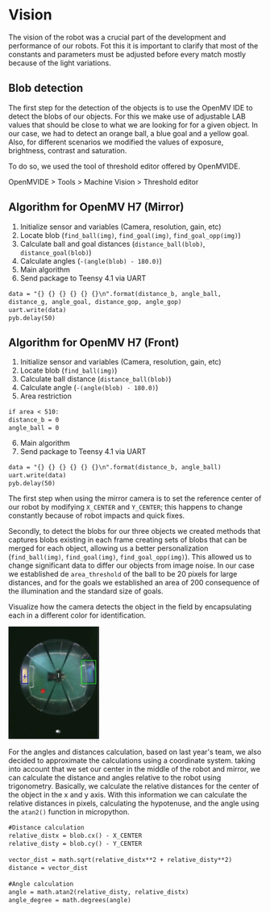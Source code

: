 # Vision

The vision of the robot was a crucial part of the development and performance of our robots. Fot this it is important to clarify that most of the constants and parameters must be adjusted before every match mostly because of the light variations. 

## Blob detection 

The first step for the detection of the objects is to use the OpenMV IDE to detect the blobs of our objects. For this we make use of adjustable LAB values that should be close to what we are looking for for a given object. In our case, we had to detect an orange ball, a blue goal and a yellow goal. Also, for different scenarios we modified the values of exposure, brightness, contrast and saturation.

To do so, we used the tool of threshold editor offered by OpenMVIDE. 

OpenMVIDE > Tools >  Machine Vision > Threshold editor

## Algorithm for OpenMV H7 (Mirror) 

1. Initialize sensor and variables (Camera, resolution, gain, etc)
2. Locate blob (`find_ball(img)`, `find_goal(img)`, `find_goal_opp(img)`)
3. Calculate ball and goal distances (`distance_ball(blob)`, `distance_goal(blob)`)
4. Calculate angles (`-(angle(blob) - 180.0)`)
5. Main algorithm 
6. Send package to Teensy 4.1 via UART 

```
data = "{} {} {} {} {} {}\n".format(distance_b, angle_ball, distance_g, angle_goal, distance_gop, angle_gop)
uart.write(data)
pyb.delay(50)
```

## Algorithm for OpenMV H7 (Front) 

1. Initialize sensor and variables (Camera, resolution, gain, etc)
2. Locate blob (`find_ball(img)`)
3. Calculate ball distance (`distance_ball(blob)`)
4. Calculate angle (`-(angle(blob) - 180.0)`)
5. Area restriction 

```
if area < 510:
distance_b = 0
angle_ball = 0
```
6. Main algorithm 
7. Send package to Teensy 4.1 via UART 

```
data = "{} {} {} {} {} {}\n".format(distance_b, angle_ball)
uart.write(data)
pyb.delay(50)
```

The first step when using the mirror camera is to set the reference center of our robot by modifying `X_CENTER` and `Y_CENTER`; this happens to change constantly because of robot impacts and quick fixes. 

Secondly, to detect the blobs for our three objects we created methods that captures blobs existing in each frame creating sets of blobs that can be merged for each object, allowing us a better personalization (`find_ball(img)`, `find_goal(img)`, `find_goal_opp(img)`). This allowed us to change significant data to differ our objects from image noise. In our case we established de `area_threshold` of the ball to be 20 pixels for large distances, and for the goals we established an area of 200 consequence of the illumination and the standard size of goals.

Visualize how the camera detects the object in the field by encapsulating each in a different color for identification.

![Detecting ball and goals using mirror](/docs/assets/soccer/Programming/OpenMV_vision.jpg)

For the angles and distances calculation, based on last year's team, we also decided to approximate the calculations using a coordinate system. taking into account that we set our center in the middle of the robot and mirror, we can calculate the distance and angles relative to the robot using trigonometry. Basically, we calculate the relative distances for the center of the object in the x and y axis. With this information we can calculate the relative distances in pixels, calculating the hypotenuse, and the angle using the `atan2()` function in micropython. 

```
#Distance calculation 
relative_distx = blob.cx() - X_CENTER
relative_disty = blob.cy() - Y_CENTER

vector_dist = math.sqrt(relative_distx**2 + relative_disty**2)
distance = vector_dist

#Angle calculation
angle = math.atan2(relative_disty, relative_distx)
angle_degree = math.degrees(angle)
```
